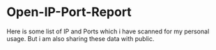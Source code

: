 # Open-IP-Port-Report
Here is some list of IP and Ports which i have scanned for my personal usage. But i am also sharing these data with public.
